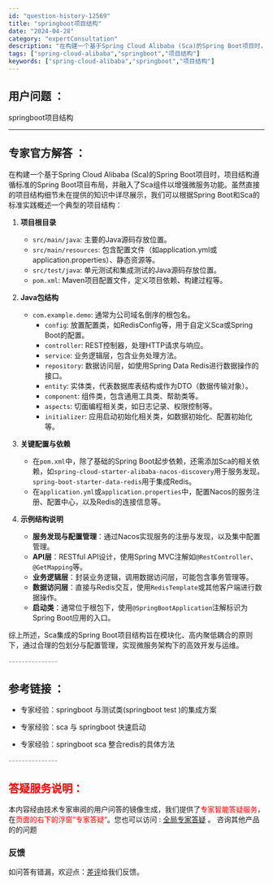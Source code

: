 ```yaml
---
id: "question-history-12569"
title: "springboot项目结构"
date: "2024-04-28"
category: "expertConsultation"
description: "在构建一个基于Spring Cloud Alibaba (Sca)的Spring Boot项目时，项目结构遵循标准的Spring Boot项目布局，并融入了Sca组件以增强微服务功能。虽然直接的项目结构细节未在提供的知识中详尽展示，我们可以根据Spring Boot和Sca的标准实践概述一个典型的项"
tags: ["spring-cloud-alibaba","springboot","项目结构"]
keywords: ["spring-cloud-alibaba","springboot","项目结构"]
---
```


## 用户问题 ： 
 springboot项目结构  

---------------
## 专家官方解答 ：

在构建一个基于Spring Cloud Alibaba (Sca)的Spring Boot项目时，项目结构遵循标准的Spring Boot项目布局，并融入了Sca组件以增强微服务功能。虽然直接的项目结构细节未在提供的知识中详尽展示，我们可以根据Spring Boot和Sca的标准实践概述一个典型的项目结构：

1. **项目根目录**
   - `src/main/java`: 主要的Java源码存放位置。
   - `src/main/resources`: 包含配置文件（如application.yml或application.properties）、静态资源等。
   - `src/test/java`: 单元测试和集成测试的Java源码存放位置。
   - `pom.xml`: Maven项目配置文件，定义项目依赖、构建过程等。

2. **Java包结构**
   - `com.example.demo`: 通常为公司域名倒序的根包名。
     - `config`: 放置配置类，如RedisConfig等，用于自定义Sca或Spring Boot的配置。
     - `controller`: REST控制器，处理HTTP请求与响应。
     - `service`: 业务逻辑层，包含业务处理方法。
     - `repository`: 数据访问层，如使用Spring Data Redis进行数据操作的接口。
     - `entity`: 实体类，代表数据库表结构或作为DTO（数据传输对象）。
     - `component`: 组件类，包含通用工具类、帮助类等。
     - `aspects`: 切面编程相关类，如日志记录、权限控制等。
     - `initializer`: 应用启动初始化相关类，如数据初始化、配置初始化等。
   
3. **关键配置与依赖**
   - 在`pom.xml`中，除了基础的Spring Boot起步依赖，还需添加Sca的相关依赖，如`spring-cloud-starter-alibaba-nacos-discovery`用于服务发现，`spring-boot-starter-data-redis`用于集成Redis。
   - 在`application.yml`或`application.properties`中，配置Nacos的服务注册、配置中心，以及Redis的连接信息等。

4. **示例结构说明**
   - **服务发现与配置管理**：通过Nacos实现服务的注册与发现，以及集中配置管理。
   - **API层**：RESTful API设计，使用Spring MVC注解如`@RestController`、`@GetMapping`等。
   - **业务逻辑层**：封装业务逻辑，调用数据访问层，可能包含事务管理等。
   - **数据访问层**：直接与Redis交互，使用`RedisTemplate`或其他客户端进行数据操作。
   - **启动类**：通常位于根包下，使用`@SpringBootApplication`注解标识为Spring Boot应用的入口。

综上所述，Sca集成的Spring Boot项目结构旨在模块化、高内聚低耦合的原则下，通过合理的包划分与配置管理，实现微服务架构下的高效开发与运维。


<font color="#949494">---------------</font> 


## 参考链接 ：

* 专家经验：springboot 与测试类(springboot test )的集成方案 
 
 * 专家经验：sca 与 springboot 快速启动 
 
 * 专家经验：springboot sca 整合redis的具体方法 


 <font color="#949494">---------------</font> 
 


## <font color="#FF0000">答疑服务说明：</font> 

本内容经由技术专家审阅的用户问答的镜像生成，我们提供了<font color="#FF0000">专家智能答疑服务</font>，在<font color="#FF0000">页面的右下的浮窗”专家答疑“</font>。您也可以访问 : [全局专家答疑](https://answer.opensource.alibaba.com/docs/intro) 。 咨询其他产品的的问题

### 反馈
如问答有错漏，欢迎点：[差评](https://ai.nacos.io/user/feedbackByEnhancerGradePOJOID?enhancerGradePOJOId=12662)给我们反馈。
